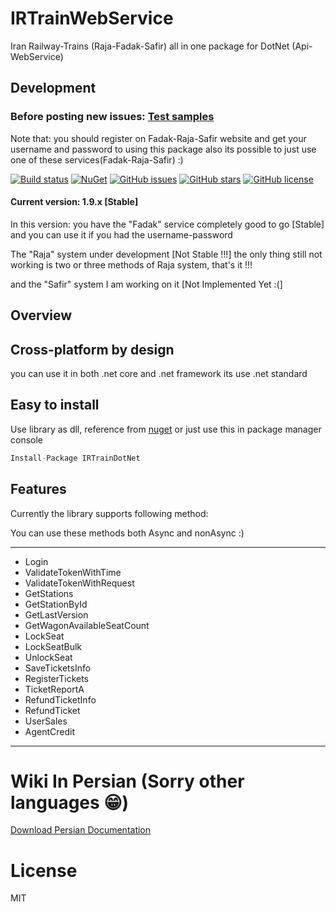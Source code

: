 # IRTrainWebService

Iran Railway-Trains (Raja-Fadak-Safir) all in one package for DotNet (Api-WebService)

## Development 

### Before posting new issues: [Test samples](https://github.com/keyone2693/IRTrainDotNet/tree/master/TestExample)

Note that: you should register on Fadak-Raja-Safir website and get your username and password to using this package
also its possible to just use one of these services(Fadak-Raja-Safir) :)

[![Build status](https://img.shields.io/appveyor/ci/keyone2693/IRTrainDotNet.svg)](https://ci.appveyor.com/project/keyone2693/irtraindotnet)
[![NuGet](https://img.shields.io/nuget/v/IRTrainDotNet.svg)](https://www.nuget.org/packages/IRTrainDotNet/)
[![GitHub issues](https://img.shields.io/github/issues/keyone2693/IRTrainDotNet.svg?maxAge=25920?style=plastic)](https://img.shields.io/github/issues/keyone2693/IRTrainDotNet)
[![GitHub stars](https://img.shields.io/github/stars/keyone2693/IRTrainDotNet.svg?maxAge=25920?style=plastic)](https://img.shields.io/github/stars/keyone2693/IRTrainDotNet)
[![GitHub license](https://img.shields.io/npm/l/IRTrainDotNet.svg?maxAge=25920?style=plastic)](https://img.shields.io/github/license/keyone2693/IRTrainDotNet)

#### Current version: 1.9.x [Stable]
In this version:
you have the "Fadak" service completely good to go [Stable]
and you can use it if you had the username-password

The "Raja" system under development [Not Stable !!!]
the only thing still not working is two or three methods of Raja system, that's it !!!

and the "Safir" system I am working on it [Not Implemented Yet :(]

## Overview

## Cross-platform by design
you can use it in both .net core and .net framework 
its use .net standard

## Easy to install
Use library as dll, reference from [nuget](https://www.nuget.org/packages/IRTrainDotNet/)
or just use this in package manager console
```c#
Install-Package IRTrainDotNet
```

## Features
Currently the library supports following method:

You can use these methods both Async and nonAsync :)
***
- Login
- ValidateTokenWithTime
- ValidateTokenWithRequest
- GetStations
- GetStationById
- GetLastVersion
- GetWagonAvailableSeatCount
- LockSeat
- LockSeatBulk
- UnlockSeat
- SaveTicketsInfo
- RegisterTickets
- TicketReportA
- RefundTicketInfo
- RefundTicket
- UserSales
- AgentCredit
***
# Wiki In Persian (Sorry other languages 😁)

[Download Persian Documentation](https://github.com/keyone2693/IRTrainDotNet/blob/master/Docs/Documentation-v1.9.3.pdf)

# License

MIT


